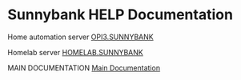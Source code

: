 # Sunnybank HELP Documentation

<p>Home automation server <a href="http:\\OPI3.SUNNYBANK"> OPI3.SUNNYBANK </a>
<p>Homelab server <a href="http:\\HOMELAB.SUNNYBANK"> HOMELAB.SUNNYBANK </a>

<p>MAIN DOCUMENTATION <a href="./wiki"> Main Documentation </a>
